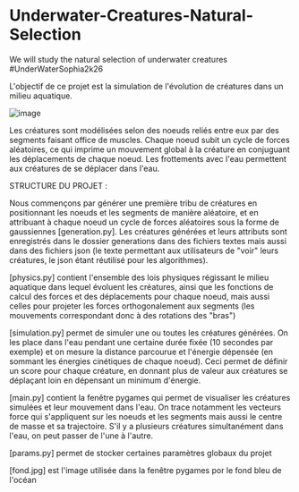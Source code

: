 # Underwater-Creatures-Natural-Selection
We will study the natural selection of underwater creatures #UnderWaterSophia2k26



L'objectif de ce projet est la simulation de l'évolution de créatures dans un milieu aquatique.

![image](https://github.com/user-attachments/assets/9ef18ba7-22ac-4a33-88f3-3b228fd3ef9e)


Les créatures sont modélisées selon des noeuds reliés entre eux par des segments faisant office de muscles.
Chaque noeud subit un cycle de forces aléatoires, ce qui imprime un mouvement global à la créature en conjuguant les déplacements de chaque noeud.
Les frottements avec l'eau permettent aux créatures de se déplacer dans l'eau.

STRUCTURE DU PROJET :


Nous commençons par générer une première tribu de créatures en positionnant les noeuds et les segments de manière aléatoire, et en attribuant à chaque noeud un cycle de forces aléatoires sous la forme de gaussiennes [generation.py]. Les créatures générées et leurs attributs sont enregistrés dans le dossier generations dans des fichiers textes mais aussi dans des fichiers json (le texte permettant aux utilisateurs de "voir" leurs créatures, le json étant réutilisé pour les algorithmes).

[physics.py] contient l'ensemble des lois physiques régissant le milieu aquatique dans lequel évoluent les créatures, ainsi que les fonctions de calcul des forces et des déplacements pour chaque noeud, mais aussi celles pour projeter les forces orthogonalement aux segments (les mouvements correspondant donc à des rotations des "bras")

[simulation.py] permet de simuler une ou toutes les créatures générées. On les place dans l'eau pendant une certaine durée fixée (10 secondes par exemple) et on mesure la distance parcourue et l'énergie dépensée (en sommant les énergies cinétiques de chaque noeud). Ceci permet de définir un score pour chaque créature, en donnant plus de valeur aux créatures se déplaçant loin en dépensant un minimum d'énergie.

[main.py] contient la fenêtre pygames qui permet de visualiser les créatures simulées et leur mouvement dans l'eau. On trace notamment les vecteurs force qui s'appliquent sur les noeuds et les segments mais aussi le centre de masse et sa trajectoire. S'il y a plusieurs créatures simultanément dans l'eau, on peut passer de l'une à l'autre.

[params.py] permet de stocker certaines paramètres globaux du projet

[fond.jpg] est l'image utilisée dans la fenêtre pygames por le fond bleu de l'océan
